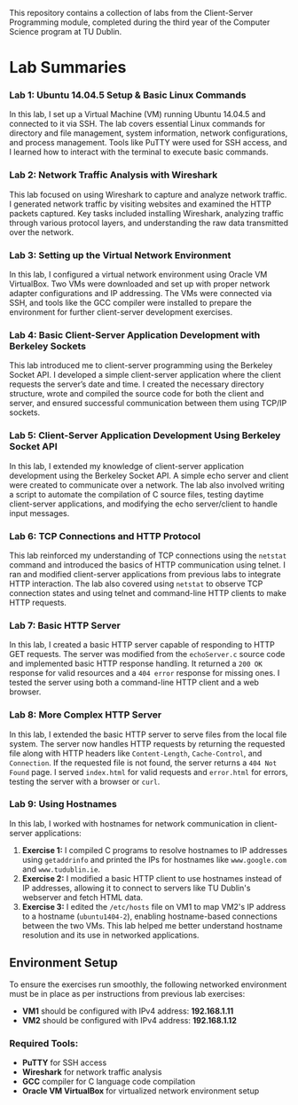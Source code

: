 This repository contains a collection of labs from the Client-Server Programming module, completed during the third year of the Computer Science program at TU Dublin.

# Lab Summaries

### Lab 1: Ubuntu 14.04.5 Setup & Basic Linux Commands
In this lab, I set up a Virtual Machine (VM) running Ubuntu 14.04.5 and connected to it via SSH. The lab covers essential Linux commands for directory and file management, system information, network configurations, and process management. Tools like PuTTY were used for SSH access, and I learned how to interact with the terminal to execute basic commands.

### Lab 2: Network Traffic Analysis with Wireshark
This lab focused on using Wireshark to capture and analyze network traffic. I generated network traffic by visiting websites and examined the HTTP packets captured. Key tasks included installing Wireshark, analyzing traffic through various protocol layers, and understanding the raw data transmitted over the network.

### Lab 3: Setting up the Virtual Network Environment
In this lab, I configured a virtual network environment using Oracle VM VirtualBox. Two VMs were downloaded and set up with proper network adapter configurations and IP addressing. The VMs were connected via SSH, and tools like the GCC compiler were installed to prepare the environment for further client-server development exercises.

### Lab 4: Basic Client-Server Application Development with Berkeley Sockets
This lab introduced me to client-server programming using the Berkeley Socket API. I developed a simple client-server application where the client requests the server’s date and time. I created the necessary directory structure, wrote and compiled the source code for both the client and server, and ensured successful communication between them using TCP/IP sockets.

### Lab 5: Client-Server Application Development Using Berkeley Socket API
In this lab, I extended my knowledge of client-server application development using the Berkeley Socket API. A simple echo server and client were created to communicate over a network. The lab also involved writing a script to automate the compilation of C source files, testing daytime client-server applications, and modifying the echo server/client to handle input messages.

### Lab 6: TCP Connections and HTTP Protocol
This lab reinforced my understanding of TCP connections using the `netstat` command and introduced the basics of HTTP communication using telnet. I ran and modified client-server applications from previous labs to integrate HTTP interaction. The lab also covered using `netstat` to observe TCP connection states and using telnet and command-line HTTP clients to make HTTP requests.

### Lab 7: Basic HTTP Server
In this lab, I created a basic HTTP server capable of responding to HTTP GET requests. The server was modified from the `echoServer.c` source code and implemented basic HTTP response handling. It returned a `200 OK` response for valid resources and a `404 error` response for missing ones. I tested the server using both a command-line HTTP client and a web browser.

### Lab 8: More Complex HTTP Server
In this lab, I extended the basic HTTP server to serve files from the local file system. The server now handles HTTP requests by returning the requested file along with HTTP headers like `Content-Length`, `Cache-Control`, and `Connection`. If the requested file is not found, the server returns a `404 Not Found` page. I served `index.html` for valid requests and `error.html` for errors, testing the server with a browser or `curl`.

### Lab 9: Using Hostnames
In this lab, I worked with hostnames for network communication in client-server applications:
1. **Exercise 1:** I compiled C programs to resolve hostnames to IP addresses using `getaddrinfo` and printed the IPs for hostnames like `www.google.com` and `www.tudublin.ie`.
2. **Exercise 2:** I modified a basic HTTP client to use hostnames instead of IP addresses, allowing it to connect to servers like TU Dublin's webserver and fetch HTML data.
3. **Exercise 3:** I edited the `/etc/hosts` file on VM1 to map VM2's IP address to a hostname (`ubuntu1404-2`), enabling hostname-based connections between the two VMs.
This lab helped me better understand hostname resolution and its use in networked applications.

## Environment Setup
To ensure the exercises run smoothly, the following networked environment must be in place as per instructions from previous lab exercises:
- **VM1** should be configured with IPv4 address: **192.168.1.11**
- **VM2** should be configured with IPv4 address: **192.168.1.12**

### Required Tools:
- **PuTTY** for SSH access
- **Wireshark** for network traffic analysis
- **GCC** compiler for C language code compilation
- **Oracle VM VirtualBox** for virtualized network environment setup
